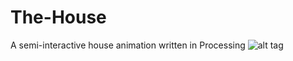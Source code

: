 # The-House
A semi-interactive house animation written in Processing
![alt tag](http://i.imgur.com/MnH9fZD.png)
